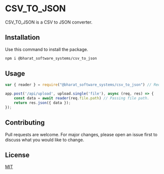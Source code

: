 # CSV_TO_JSON

CSV_TO_JSON is a CSV to JSON converter.

## Installation

Use this command to install the package.

```bash
npm i @bharat_software_systems/csv_to_json
```

## Usage

```javascript
var { reader } = require("@bharat_software_systems/csv_to_json") // Requiring package

app.post('/api/upload', upload.single('file'), async (req, res) => {
    const data = await reader(req.file.path) // Passing file path.
    return res.json({ data });
});
```

## Contributing

Pull requests are welcome. For major changes, please open an issue first
to discuss what you would like to change.

## License

[MIT](https://choosealicense.com/licenses/mit/)